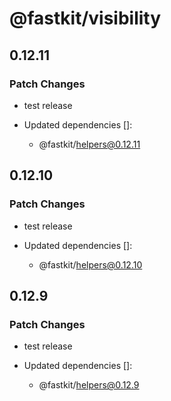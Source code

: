 # @fastkit/visibility

## 0.12.11

### Patch Changes

- test release

- Updated dependencies []:
  - @fastkit/helpers@0.12.11

## 0.12.10

### Patch Changes

- test release

- Updated dependencies []:
  - @fastkit/helpers@0.12.10

## 0.12.9

### Patch Changes

- test release

- Updated dependencies []:
  - @fastkit/helpers@0.12.9
